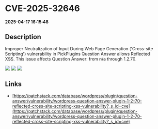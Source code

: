 # CVE-2025-32646

**2025-04-17 16:15:48**

## Description
Improper Neutralization of Input During Web Page Generation ('Cross-site Scripting') vulnerability in PickPlugins Question Answer allows Reflected XSS. This issue affects Question Answer: from n/a through 1.2.70.

![](https://img.shields.io/static/v1?label=Score&message=7.1&color=red)
![](https://img.shields.io/static/v1?label=Severity&message=HIGH&color=red)
![](https://img.shields.io/static/v1?label=CWE&message=XSS&color=green)

## Links
- [https://patchstack.com/database/wordpress/plugin/question-answer/vulnerability/wordpress-question-answer-plugin-1-2-70-reflected-cross-site-scripting-xss-vulnerability?_s_id=cve](https://patchstack.com/database/wordpress/plugin/question-answer/vulnerability/wordpress-question-answer-plugin-1-2-70-reflected-cross-site-scripting-xss-vulnerability?_s_id=cve)
